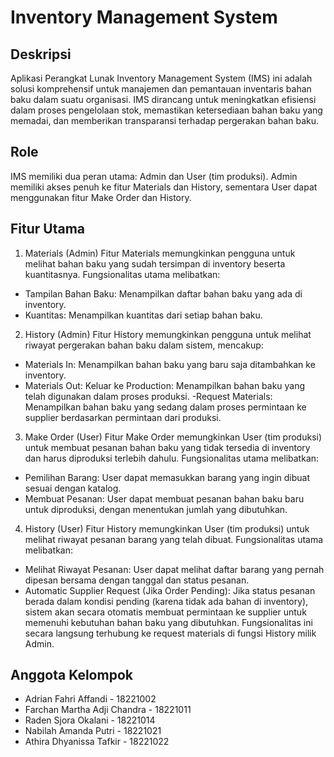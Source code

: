 # Inventory Management System

## Deskripsi
Aplikasi Perangkat Lunak Inventory Management System (IMS) ini adalah solusi komprehensif untuk manajemen dan pemantauan inventaris bahan baku dalam suatu organisasi. IMS dirancang untuk meningkatkan efisiensi dalam proses pengelolaan stok, memastikan ketersediaan bahan baku yang memadai, dan memberikan transparansi terhadap pergerakan bahan baku. 

## Role
IMS memiliki dua peran utama: Admin dan User (tim produksi). Admin memiliki akses penuh ke fitur Materials dan History, sementara User dapat menggunakan fitur Make Order dan History.

## Fitur Utama
1. Materials (Admin)
Fitur Materials memungkinkan pengguna untuk melihat bahan baku yang sudah tersimpan di inventory beserta kuantitasnya. Fungsionalitas utama melibatkan:
- Tampilan Bahan Baku: Menampilkan daftar bahan baku yang ada di inventory.
- Kuantitas: Menampilkan kuantitas dari setiap bahan baku.

2. History (Admin)
Fitur History memungkinkan pengguna untuk melihat riwayat pergerakan bahan baku dalam sistem, mencakup:
- Materials In: Menampilkan bahan baku yang baru saja ditambahkan ke inventory.
- Materials Out: Keluar ke Production: Menampilkan bahan baku yang telah digunakan dalam proses produksi.
-Request Materials: Menampilkan bahan baku yang sedang dalam proses permintaan ke supplier berdasarkan permintaan dari produksi.

3. Make Order (User)
Fitur Make Order memungkinkan User (tim produksi) untuk membuat pesanan bahan baku yang tidak tersedia di inventory dan harus diproduksi terlebih dahulu. Fungsionalitas utama melibatkan:
- Pemilihan Barang: User dapat memasukkan barang yang ingin dibuat sesuai dengan katalog.
- Membuat Pesanan: User dapat membuat pesanan bahan baku baru untuk diproduksi, dengan menentukan jumlah yang dibutuhkan.

4. History (User)
Fitur History memungkinkan User (tim produksi) untuk melihat riwayat pesanan barang yang telah dibuat. Fungsionalitas utama melibatkan:
- Melihat Riwayat Pesanan: User dapat melihat daftar barang yang pernah dipesan bersama dengan tanggal dan status pesanan. 
- Automatic Supplier Request (Jika Order Pending): Jika status pesanan berada dalam kondisi pending (karena tidak ada bahan di inventory), sistem akan secara otomatis membuat permintaan ke supplier untuk memenuhi kebutuhan bahan baku yang dibutuhkan. Fungsionalitas ini secara langsung terhubung ke request materials di fungsi History milik Admin.

## Anggota Kelompok
- Adrian Fahri Affandi - 18221002
- Farchan Martha Adji Chandra - 18221011
- Raden Sjora Okalani - 18221014
- Nabilah Amanda Putri - 18221021
- Athira Dhyanissa Tafkir - 18221022